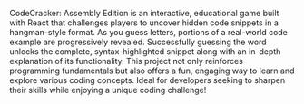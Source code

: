 CodeCracker: Assembly Edition is an interactive, educational game built with React that challenges players to uncover hidden code snippets in a hangman-style format. As you guess letters, portions of a real-world code example are progressively revealed. Successfully guessing the word unlocks the complete, syntax-highlighted snippet along with an in-depth explanation of its functionality. This project not only reinforces programming fundamentals but also offers a fun, engaging way to learn and explore various coding concepts. Ideal for developers seeking to sharpen their skills while enjoying a unique coding challenge!
